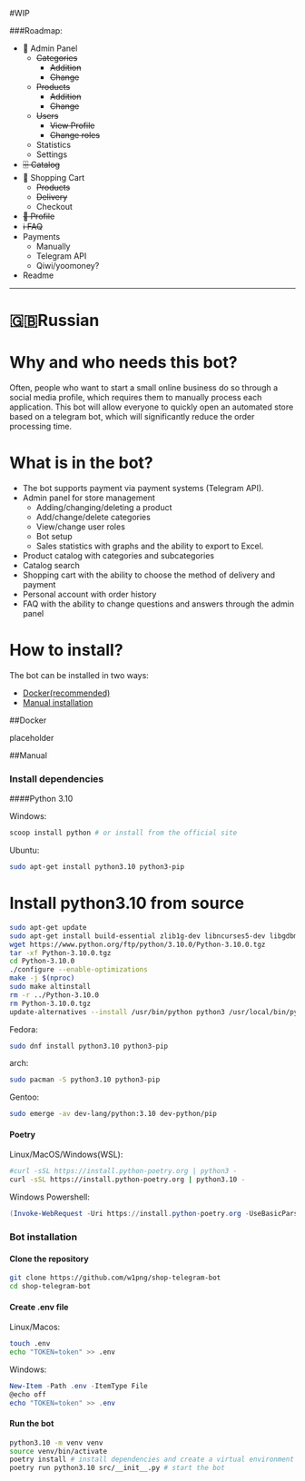 #WIP

###Roadmap:
- 🔴 Admin Panel
   * ~~Categories~~
     - ~~Addition~~
     - ~~Change~~
   * ~~Products~~
     - ~~Addition~~
     - ~~Change~~
   * ~~Users~~
     - ~~View Profile~~
     - ~~Change roles~~
   * Statistics
   * Settings
- ~~🗄️ Catalog~~
- 🛒 Shopping Cart
   * ~~Products~~
   * ~~Delivery~~
   * Checkout
- ~~📁 Profile~~
- ~~ℹ️ FAQ~~
- Payments
   * Manually
   * Telegram API
   * Qiwi/yoomoney?
- Readme

<hr>

# 🇬🇧Russian
# Why and who needs this bot?

Often, people who want to start a small online business do so through a social media profile, which requires them to manually process each application. This bot will allow everyone to quickly open an automated store based on a telegram bot, which will significantly reduce the order processing time.

# What is in the bot?
- The bot supports payment via payment systems (Telegram API).
- Admin panel for store management
     - Adding/changing/deleting a product
     - Add/change/delete categories
     - View/change user roles
     - Bot setup
     - Sales statistics with graphs and the ability to export to Excel.
- Product catalog with categories and subcategories
- Catalog search
- Shopping cart with the ability to choose the method of delivery and payment
- Personal account with order history
- FAQ with the ability to change questions and answers through the admin panel

# How to install?

The bot can be installed in two ways:
- [Docker(recommended)](#docker)
- [Manual installation](#manual)

##Docker

placeholder

##Manual
### Install dependencies

####Python 3.10

Windows:
```powershell
scoop install python # or install from the official site
```

Ubuntu:
```bash
sudo apt-get install python3.10 python3-pip
```
# Install python3.10 from source

```bash
sudo apt-get update
sudo apt-get install build-essential zlib1g-dev libncurses5-dev libgdbm-dev libnss3-dev libssl-dev libreadline-dev libffi-dev wget
wget https://www.python.org/ftp/python/3.10.0/Python-3.10.0.tgz
tar -xf Python-3.10.0.tgz
cd Python-3.10.0
./configure --enable-optimizations
make -j $(nproc)
sudo make altinstall
rm -r ../Python-3.10.0
rm Python-3.10.0.tgz
update-alternatives --install /usr/bin/python python3 /usr/local/bin/python3.10 10
```

Fedora:
```bash
sudo dnf install python3.10 python3-pip
```

arch:
```bash
sudo pacman -S python3.10 python3-pip
```

Gentoo:
```bash
sudo emerge -av dev-lang/python:3.10 dev-python/pip
```

#### Poetry
Linux/MacOS/Windows(WSL):
```bash
#curl -sSL https://install.python-poetry.org | python3 -
curl -sSL https://install.python-poetry.org | python3.10 -
```

Windows Powershell:
```powershell
(Invoke-WebRequest -Uri https://install.python-poetry.org -UseBasicParsing).Content | py -
```

### Bot installation

#### Clone the repository
```bash
git clone https://github.com/w1png/shop-telegram-bot
cd shop-telegram-bot
```

#### Create .env file
Linux/Macos:
```bash
touch .env
echo "TOKEN=token" >> .env
```

Windows:
```powershell
New-Item -Path .env -ItemType File
@echo off
echo "TOKEN=token" >> .env
```

#### Run the bot
```bash
python3.10 -m venv venv
source venv/bin/activate
poetry install # install dependencies and create a virtual environment
poetry run python3.10 src/__init__.py # start the bot
```
